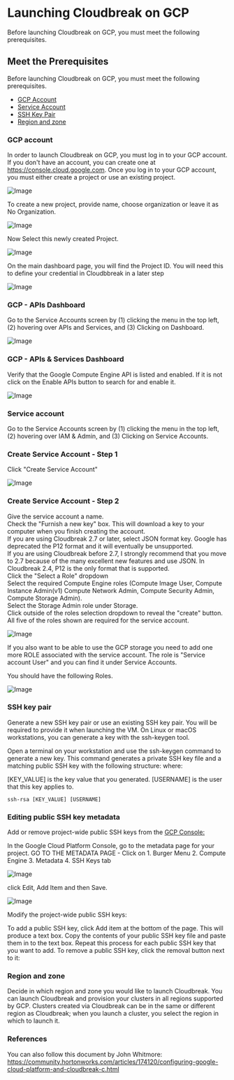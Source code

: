 # Launching Cloudbreak on GCP
Before launching Cloudbreak on GCP, you must meet the following prerequisites.

## Meet the Prerequisites
Before launching Cloudbreak on GCP, you must meet the following prerequisites.

 - [GCP Account](#gcp-account)
 - [Service Account](#service-account)
 - [SSH Key Pair](#ssh-key-pair)
 - [Region and zone](#regional-and-zone)

### GCP account
In order to launch Cloudbreak on GCP, you must log in to your GCP account. If you don't have an account, you can create one at https://console.cloud.google.com. 
Once you log in to your GCP account, you must either create a project or use an existing project.

![Image](https://github.com/purn1mak/HadoopSummitCloudbreak/blob/master/CreateProject.png)

To create a new project, provide name, choose organization or leave it as No Organization.

![Image](https://github.com/purn1mak/HadoopSummitCloudbreak/blob/master/NewProject.png)

Now Select this newly created Project.

![Image](https://github.com/purn1mak/HadoopSummitCloudbreak/blob/master/SelectProject.png)

On the main dashboard page, you will find the Project ID. You will need this to define your credential in Cloudbbreak in a later step

![Image](https://github.com/purn1mak/HadoopSummitCloudbreak/blob/master/ProjectId.png)

  
### GCP - APIs Dashboard
Go to the Service Accounts screen by (1) clicking the menu in the top left, (2) hovering over APIs and Services, and (3) Clicking on Dashboard.  

![Image](https://github.com/purn1mak/HadoopSummitCloudbreak/blob/master/APIsMenu.png)
 
### GCP - APIs & Services Dashboard
Verify that the Google Compute Engine API is listed and enabled. If it is not click on the Enable APIs button to search for and enable it.

![Image](https://github.com/purn1mak/HadoopSummitCloudbreak/blob/master/APIServicesEnable.png)  

### Service account
Go to the Service Accounts screen by (1) clicking the menu in the top left, (2) hovering over IAM & Admin, and (3) Clicking on Service Accounts.

### Create Service Account - Step 1
Click "Create Service Account"

![Image](https://github.com/purn1mak/HadoopSummitCloudbreak/blob/master/CreateServiceAccount.png)  

### Create Service Account - Step 2
Give the service account a name.  
Check the "Furnish a new key" box. This will download a key to your computer when you finish creating the account.  
If you are using Cloudbreak 2.7 or later, select JSON format key. Google has deprecated the P12 format and it will eventually be unsupported.  
If you are using Cloudbreak before 2.7, I strongly recommend that you move to 2.7 because of the many excellent new features and use JSON. In Cloudbreak 2.4, P12 is the only format that is supported.  
Click the "Select a Role" dropdown  
Select the required Compute Engine roles (Compute Image User, Compute Instance Admin(v1) Compute Network Admin, Compute Security Admin, Compute Storage Admin).   
Select the Storage Admin role under Storage.  
Click outside of the roles selection dropdown to reveal the "create" button.  
All five of the roles shown are required for the service account.    


![Image](https://github.com/purn1mak/HadoopSummitCloudbreak/blob/master/CreateServiceStep2.png)  

If you also want to be able to use the GCP storage you need to add one more ROLE associated with the service account. The role is "Service account User" and you can find it under Service Accounts.  

You should have the following Roles.  

![Image](https://github.com/purn1mak/HadoopSummitCloudbreak/blob/master/ServiceAccountsRoles.png)  

### SSH key pair
Generate a new SSH key pair or use an existing SSH key pair. You will be required to provide it when launching the VM.
On Linux or macOS workstations, you can generate a key with the ssh-keygen tool.

Open a terminal on your workstation and use the ssh-keygen command to generate a new key. This command generates a private SSH key file and a matching public SSH key with the following structure:
where:

  [KEY_VALUE] is the key value that you generated.
  [USERNAME] is the user that this key applies to.

`ssh-rsa [KEY_VALUE] [USERNAME]`

### Editing public SSH key metadata
Add or remove project-wide public SSH keys from the [GCP Console:](https://console.cloud.google.com)

In the Google Cloud Platform Console, go to the metadata page for your project.
GO TO THE METADATA PAGE - Click on 1. Burger Menu 2. Compute Engine 3. Metadata 4. SSH Keys tab 

![Image](https://github.com/purn1mak/HadoopSummitCloudbreak/blob/master/Metadata.png)  

click Edit, Add Item and then Save.  

![Image](https://github.com/purn1mak/HadoopSummitCloudbreak/blob/master/MetadataSSHKey.png)   


Modify the project-wide public SSH keys:

To add a public SSH key, click Add item at the bottom of the page. This will produce a text box. Copy the contents of your public SSH key file and paste them in to the text box. Repeat this process for each public SSH key that you want to add.
To remove a public SSH key, click the removal button next to it:

### Region and zone
Decide in which region and zone you would like to launch Cloudbreak. You can launch Cloudbreak and provision your clusters in all regions supported by GCP.
Clusters created via Cloudbreak can be in the same or different region as Cloudbreak; when you launch a cluster, you select the region in which to launch it.


### References
You can also follow this document by John Whitmore: https://community.hortonworks.com/articles/174120/configuring-google-cloud-platform-and-cloudbreak-c.html 
